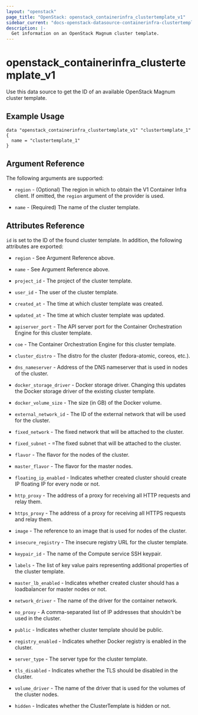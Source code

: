 ```yaml
---
layout: "openstack"
page_title: "OpenStack: openstack_containerinfra_clustertemplate_v1"
sidebar_current: "docs-openstack-datasource-containerinfra-clustertemplate-v1"
description: |-
  Get information on an OpenStack Magnum cluster template.
---
```


# openstack\_containerinfra\_clustertemplate\_v1

Use this data source to get the ID of an available OpenStack Magnum cluster
template.

## Example Usage

```hcl
data "openstack_containerinfra_clustertemplate_v1" "clustertemplate_1" {
  name = "clustertemplate_1"
}
```

## Argument Reference

The following arguments are supported:

* `region` - (Optional) The region in which to obtain the V1 Container Infra
    client.
    If omitted, the `region` argument of the provider is used.

* `name` - (Required) The name of the cluster template.

## Attributes Reference

`id` is set to the ID of the found cluster template. In addition, the following
attributes are exported:

* `region` - See Argument Reference above.

* `name` - See Argument Reference above.

* `project_id` - The project of the cluster template.

* `user_id` - The user of the cluster template.

* `created_at` - The time at which cluster template was created.

* `updated_at` - The time at which cluster template was updated.

* `apiserver_port` - The API server port for the Container Orchestration
    Engine for this cluster template.

* `coe` - The Container Orchestration Engine for this cluster template.

* `cluster_distro` - The distro for the cluster (fedora-atomic, coreos, etc.).

* `dns_nameserver` - Address of the DNS nameserver that is used in nodes of the
    cluster.

* `docker_storage_driver` - Docker storage driver. Changing this updates the
    Docker storage driver of the existing cluster template.

* `docker_volume_size` - The size (in GB) of the Docker volume.

* `external_network_id` - The ID of the external network that will be used for
    the cluster.

* `fixed_network` - The fixed network that will be attached to the cluster.

* `fixed_subnet` - =The fixed subnet that will be attached to the cluster.

* `flavor` - The flavor for the nodes of the cluster.

* `master_flavor` - The flavor for the master nodes.

* `floating_ip_enabled` - Indicates whether created cluster should create IP
    floating IP for every node or not.

* `http_proxy` - The address of a proxy for receiving all HTTP requests and
    relay them.

* `https_proxy` - The address of a proxy for receiving all HTTPS requests and
    relay them.

* `image` - The reference to an image that is used for nodes of the cluster.

* `insecure_registry` - The insecure registry URL for the cluster template.

* `keypair_id` - The name of the Compute service SSH keypair.

* `labels` - The list of key value pairs representing additional properties
    of the cluster template.

* `master_lb_enabled` - Indicates whether created cluster should has a
    loadbalancer for master nodes or not.

* `network_driver` - The name of the driver for the container network.

* `no_proxy` - A comma-separated list of IP addresses that shouldn't be used in
    the cluster.

* `public` - Indicates whether cluster template should be public.

* `registry_enabled` - Indicates whether Docker registry is enabled in the
    cluster.

* `server_type` - The server type for the cluster template.

* `tls_disabled` - Indicates whether the TLS should be disabled in the cluster.

* `volume_driver` - The name of the driver that is used for the volumes of the
    cluster nodes.

* `hidden` - Indicates whether the ClusterTemplate is hidden or not.
